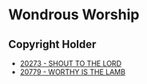 # Wondrous Worship

## Copyright Holder

- [20273 - SHOUT TO THE LORD](/hymns/20273.md)
- [20779 - WORTHY IS THE LAMB](/hymns/20779.md)

